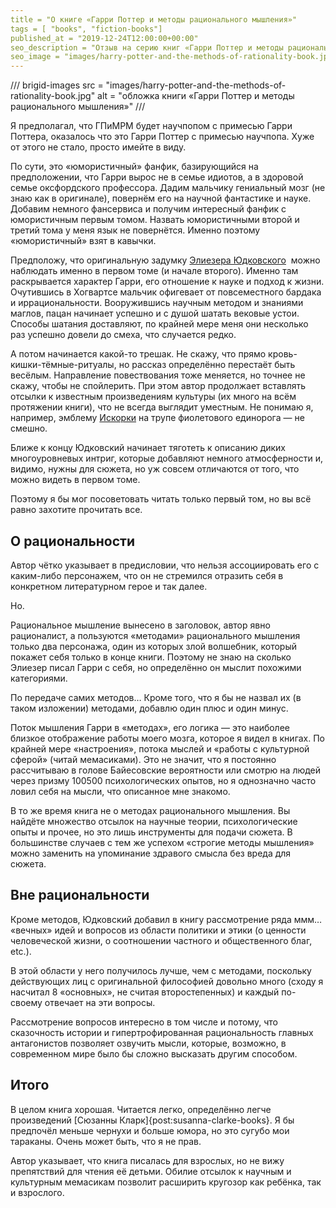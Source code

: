 ```yaml
---
title = "О книге «Гарри Поттер и методы рационального мышления»"
tags = [ "books", "fiction-books"]
published_at = "2019-12-24T12:00:00+00:00"
seo_description = "Отзыв на серию книг «Гарри Поттер и методы рационального мышления». Юмористичный фанфик с фансервисом, атмомферой научпопа, но без глубокой идеи."
seo_image = "images/harry-potter-and-the-methods-of-rationality-book.jpg"
---
```


/// brigid-images
src = "images/harry-potter-and-the-methods-of-rationality-book.jpg"
alt = "обложка книги «Гарри Поттер и методы рационального мышления»"
///

Я предполагал, что ГПиМРМ будет научпопом с примесью Гарри Поттера, оказалось что это Гарри Поттер с примесью научпопа. Хуже от этого не стало, просто имейте в виду.

По сути, это «юмористичный» фанфик, базирующийся на предположении, что Гарри вырос не в семье идиотов, а в здоровой семье оксфордского профессора. Дадим мальчику гениальный мозг (не знаю как в оригинале), повернём его на научной фантастике и науке. Добавим немного фансервиса и получим интересный фанфик с юмористичным первым томом. Назвать юмористичными второй и третий тома у меня язык не повернётся. Именно поэтому «юмористичный» взят в кавычки.

Предположу, что оригинальную задумку [Элиезера Юдковского](https://ru.wikipedia.org/wiki/%D0%AE%D0%B4%D0%BA%D0%BE%D0%B2%D1%81%D0%BA%D0%B8%D0%B9,_%D0%AD%D0%BB%D0%B8%D0%B5%D0%B7%D0%B5%D1%80)  можно наблюдать именно в первом томе (и начале второго). Именно там раскрывается характер Гарри, его отношение к науке и подход к жизни. Очутившись в Хогвартсе мальчик офигевает от повсеместного бардака и иррациональности. Вооружившись научным методом и знаниями маглов, пацан начинает успешно и с душой шатать вековые устои. Способы шатания доставляют, по крайней мере меня они несколько раз успешно довели до смеха, что случается редко.

А потом начинается какой-то трешак. Не скажу, что прямо кровь-кишки-тёмные-ритуалы, но рассказ определённо перестаёт быть весёлым. Направление повествования тоже меняется, но точнее не скажу, чтобы не спойлерить. При этом автор продолжает вставлять отсылки к известным произведениям культуры (их много на всём протяжении книги), что не всегда выглядит уместным. Не понимаю я, например, эмблему [Искорки](https://ru.wikipedia.org/wiki/%D0%94%D1%80%D1%83%D0%B6%D0%B1%D0%B0_%E2%80%94_%D1%8D%D1%82%D0%BE_%D1%87%D1%83%D0%B4%D0%BE) на трупе фиолетового единорога — не смешно.

Ближе к концу Юдковский начинает тяготеть к описанию диких многоуровневых интриг, которые добавляют немного атмосферности и, видимо, нужны для сюжета, но уж совсем отличаются от того, что можно видеть в первом томе.

Поэтому я бы мог посоветовать читать только первый том, но вы всё равно захотите прочитать все.

<!-- more -->

## О рациональности

Автор чётко указывает в предисловии, что нельзя ассоциировать его с каким-либо персонажем, что он не стремился отразить себя в конкретном литературном герое и так далее.

Но.

Рациональное мышление вынесено в заголовок, автор явно рационалист, а пользуются «методами» рационального мышления только два персонажа, один из которых злой волшебник, который покажет себя только в конце книги. Поэтому не знаю на сколько Элиезер писал Гарри с себя, но определённо он мыслит похожими категориями.

По передаче самих методов… Кроме того, что я бы не назвал их (в таком изложении) методами, добавлю один плюс и один минус.

Поток мышления Гарри в «методах», его логика — это наиболее близкое отображение работы моего мозга, которое я видел в книгах. По крайней мере «настроения», потока мыслей и «работы с культурной сферой» (читай мемасиками). Это не значит, что я постоянно рассчитываю в голове Байесовские вероятности или смотрю на людей через призму 100500 психологических опытов, но я однозначно часто ловил себя на мысли, что описанное мне знакомо.

В то же время книга не о методах рационального мышления. Вы найдёте множество отсылок на научные теории, психологические опыты и прочее, но это лишь инструменты для подачи сюжета. В большинстве случаев с тем же успехом «строгие методы мышления» можно заменить на упоминание здравого смысла без вреда для сюжета.

## Вне рациональности

Кроме методов, Юдковский добавил в книгу рассмотрение ряда ммм… «вечных» идей и вопросов из области политики и этики (о ценности человеческой жизни, о соотношении частного и общественного благ, etc.).

В этой области у него получилось лучше, чем с методами, поскольку действующих лиц с оригинальной философией довольно много (сходу я насчитал 8 «основных», не считая второстепенных) и каждый по-своему отвечает на эти вопросы.

Рассмотрение вопросов интересно в том числе и потому, что сказочность истории и гипертрофированная рациональность главных антагонистов позволяет озвучить мысли, которые, возможно, в современном мире было бы сложно высказать другим способом.

## Итого

В целом книга хорошая. Читается легко, определённо легче произведений [Сюзанны Кларк]{post:susanna-clarke-books}. Я бы предпочёл меньше чернухи и больше юмора, но это сугубо мои тараканы. Очень может быть, что я не прав.

Автор указывает, что книга писалась для взрослых, но не вижу препятствий для чтения её детьми. Обилие отсылок к научным и культурным мемасикам позволит расширить кругозор как ребёнка, так и взрослого.
